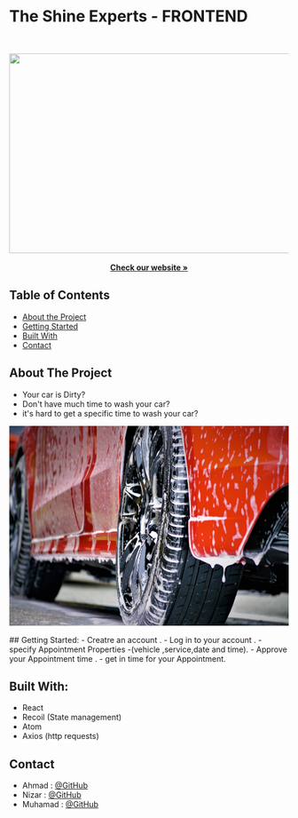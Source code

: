 # The Shine Experts - FRONTEND

<br />

<p align="center">
  <img src="./src/images/wash.jpg" width=1080px height=360px />
</p>

  <p align="center">
    <a href="https://the-shine-experts.netlify.app/
" ><strong>Check our website »</strong></a>
  </p>

<!-- TABLE OF CONTENTS -->

## Table of Contents

- [About the Project](#about-the-project)
- [Getting Started](#getting-started)
- [Built With](#built-with)
- [Contact](#contact)




## About The Project
- Your car is Dirty? 
- Don't have much time to wash your car?
- it's hard to get a specific time to wash your car?
 
<p align="center">
  <img src="./src/images/wash1.jpg" width=720px height=360px />
</p>
## Getting Started:
- Creatre an account .
- Log in to your account .
- specify Appointment Properties -(vehicle ,service,date and time).
- Approve your Appointment time .
- get in time for your Appointment.



## Built With:
- React
- Recoil (State management)
- Atom
- Axios (http requests)


## Contact

- Ahmad : [@GitHub](https://github.com/ahmad420)
- Nizar : [@GitHub](https://github.com/nizarhalloun)
- Muhamad : [@GitHub](https://github.com/muhkham)
